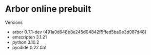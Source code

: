 # Arbor online prebuilt

Versions

 - arbor 0.7.1-dev (491a0d648b8e245d04842f5ffed5ba9e3d087d48)
 - emscripten 3.1.21
 - python 3.10.2
 - pyodide 0.22.0a1



